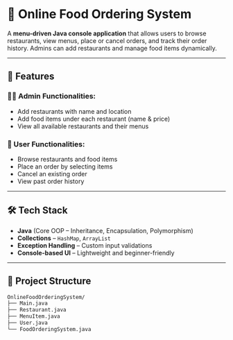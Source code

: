 # 🍔 Online Food Ordering System

A **menu-driven Java console application** that allows users to browse restaurants, view menus, place or cancel orders, and track their order history. Admins can add restaurants and manage food items dynamically.

---

## 📌 Features

### 👩‍💼 Admin Functionalities:
- Add restaurants with name and location
- Add food items under each restaurant (name & price)
- View all available restaurants and their menus

### 👤 User Functionalities:
- Browse restaurants and food items
- Place an order by selecting items
- Cancel an existing order
- View past order history

---

## 🛠️ Tech Stack

- **Java** (Core OOP – Inheritance, Encapsulation, Polymorphism)
- **Collections** – `HashMap`, `ArrayList`
- **Exception Handling** – Custom input validations
- **Console-based UI** – Lightweight and beginner-friendly

---

## 📂 Project Structure

```bash
OnlineFoodOrderingSystem/
├── Main.java
├── Restaurant.java
├── MenuItem.java
├── User.java
└── FoodOrderingSystem.java
